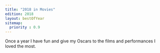 ```yaml
---
title: "2018 in Movies"
edition: 2018
layout: bestOfYear
sitemap:
  priority : 0.9
---
```

Once a year I have fun and give my Oscars to the films and performances I loved the most.